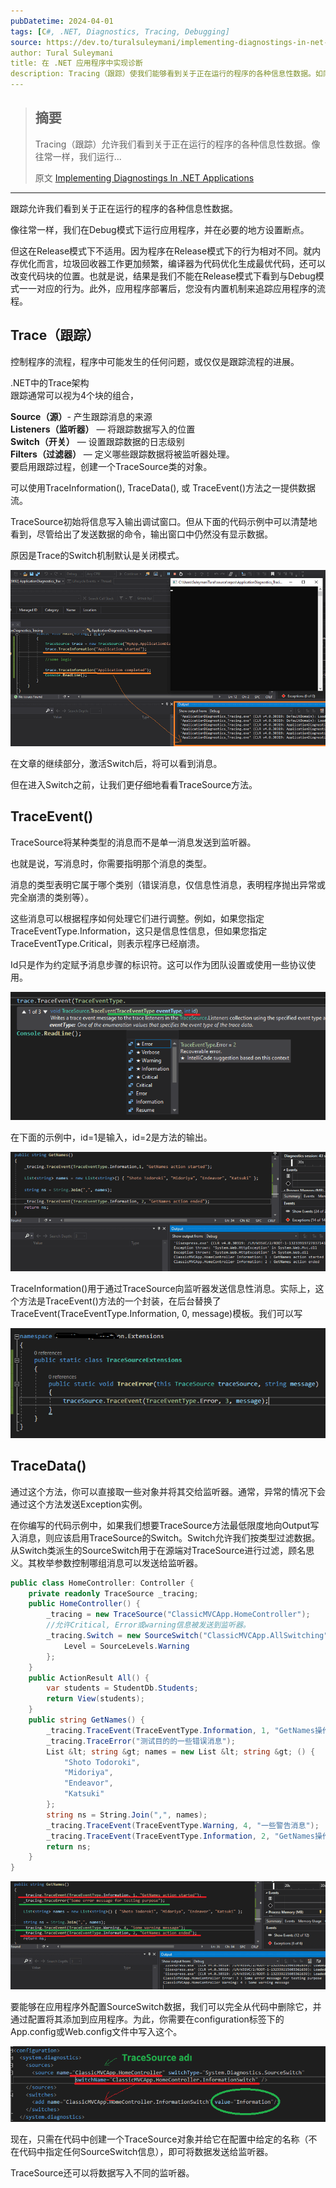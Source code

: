 ```yaml
---
pubDatetime: 2024-04-01
tags: [C#, .NET, Diagnostics, Tracing, Debugging]
source: https://dev.to/turalsuleymani/implementing-diagnostings-in-net-applications-23ab
author: Tural Suleymani
title: 在 .NET 应用程序中实现诊断
description: Tracing（跟踪）使我们能够看到关于正在运行的程序的各种信息性数据。如同往常，我们在...
---
```


> ## 摘要
>
> Tracing（跟踪）允许我们看到关于正在运行的程序的各种信息性数据。像往常一样，我们运行...
>
> 原文 [Implementing Diagnostings In .NET Applications](https://dev.to/turalsuleymani/implementing-diagnostings-in-net-applications-23ab)

---

跟踪允许我们看到关于正在运行的程序的各种信息性数据。

像往常一样，我们在Debug模式下运行应用程序，并在必要的地方设置断点。

但这在Release模式下不适用。因为程序在Release模式下的行为相对不同。就内存优化而言，垃圾回收器工作更加频繁，编译器为代码优化生成最优代码，还可以改变代码块的位置。也就是说，结果是我们不能在Release模式下看到与Debug模式一一对应的行为。此外，应用程序部署后，您没有内置机制来追踪应用程序的流程。

## Trace（跟踪）

控制程序的流程，程序中可能发生的任何问题，或仅仅是跟踪流程的进展。

.NET中的Trace架构  
跟踪通常可以视为4个块的组合，

**Source（源）**\- 产生跟踪消息的来源  
**Listeners（监听器）** — 将跟踪数据写入的位置  
**Switch（开关）** — 设置跟踪数据的日志级别  
**Filters（过滤器）** — 定义哪些跟踪数据将被监听器处理。  
要启用跟踪过程，创建一个TraceSource类的对象。

可以使用TraceInformation(), TraceData(), 或 TraceEvent()方法之一提供数据流。

TraceSource初始将信息写入输出调试窗口。但从下面的代码示例中可以清楚地看到，尽管给出了发送数据的命令，输出窗口中仍然没有显示数据。

原因是Trace的Switch机制默认是关闭模式。

![trace](../../assets/75/https_3A_2F_2Fdev-to-uploads.s3.amazonaws.com_2Fuploads_2Farticles_2Fn4yoagmz52lphi8sqxmg.png)

在文章的继续部分，激活Switch后，将可以看到消息。

但在进入Switch之前，让我们更仔细地看看TraceSource方法。

## TraceEvent()

TraceSource将某种类型的消息而不是单一消息发送到监听器。

也就是说，写消息时，你需要指明那个消息的类型。

消息的类型表明它属于哪个类别（错误消息，仅信息性消息，表明程序抛出异常或完全崩溃的类别等）。

这些消息可以根据程序如何处理它们进行调整。例如，如果您指定TraceEventType.Information，这只是信息性信息，但如果您指定TraceEventType.Critical，则表示程序已经崩溃。

Id只是作为约定赋予消息步骤的标识符。这可以作为团队设置或使用一些协议使用。

![trace](../../assets/75/https_3A_2F_2Fdev-to-uploads.s3.amazonaws.com_2Fuploads_2Farticles_2F10sylbw08w2d1nli8hyb.png)

在下面的示例中，id=1是输入，id=2是方法的输出。

![diagnostics](../../assets/75/https_3A_2F_2Fdev-to-uploads.s3.amazonaws.com_2Fuploads_2Farticles_2Fi1ordpq06xsjasq7ef8e.png)

TraceInformation()用于通过TraceSource向监听器发送信息性消息。实际上，这个方法是TraceEvent()方法的一个封装，在后台替换了TraceEvent(TraceEventType.Information, 0, message)模板。我们可以写

![diagnostics](../../assets/75/https_3A_2F_2Fdev-to-uploads.s3.amazonaws.com_2Fuploads_2Farticles_2F53q7l2rsqx87b0y4cjty.png)

## TraceData()

通过这个方法，你可以直接取一些对象并将其交给监听器。通常，异常的情况下会通过这个方法发送Exception实例。

在你编写的代码示例中，如果我们想要TraceSource方法最低限度地向Output写入消息，则应该启用TraceSource的Switch。Switch允许我们按类型过滤数据。从Switch类派生的SourceSwitch用于在源端对TraceSource进行过滤，顾名思义。其枚举参数控制哪组消息可以发送给监听器。

```csharp
public class HomeController: Controller {
    private readonly TraceSource _tracing;
    public HomeController() {
        _tracing = new TraceSource("ClassicMVCApp.HomeController");
        //允许Critical, Error或warning信息被发送到监听器。
        _tracing.Switch = new SourceSwitch("ClassicMVCApp.AllSwitching") {
            Level = SourceLevels.Warning
        };
    }
    public ActionResult All() {
        var students = StudentDb.Students;
        return View(students);
    }
    public string GetNames() {
        _tracing.TraceEvent(TraceEventType.Information, 1, "GetNames操作开始");
        _tracing.TraceError("测试目的的一些错误消息");
        List &lt; string &gt; names = new List &lt; string &gt; () {
            "Shoto Todoroki",
            "Midoriya",
            "Endeavor",
            "Katsuki"
        };
        string ns = String.Join(",", names);
        _tracing.TraceEvent(TraceEventType.Warning, 4, "一些警告消息");
        _tracing.TraceEvent(TraceEventType.Information, 2, "GetNames操作结束");
        return ns;
    }
}
```

![trace and diagnostcs](../../assets/75/https_3A_2F_2Fdev-to-uploads.s3.amazonaws.com_2Fuploads_2Farticles_2Fvotqz18c1hulbus3a7zz.png)

要能够在应用程序外配置SourceSwitch数据，我们可以完全从代码中删除它，并通过配置将其添加到应用程序。为此，你需要在configuration标签下的App.config或Web.config文件中写入这个。

![trace](../../assets/75/https_3A_2F_2Fdev-to-uploads.s3.amazonaws.com_2Fuploads_2Farticles_2Fdhdsc9319rza58yn9mgi.png)

现在，只需在代码中创建一个TraceSource对象并给它在配置中给定的名称（不在代码中指定任何SourceSwitch信息），即可将数据发送给监听器。

TraceSource还可以将数据写入不同的监听器。
